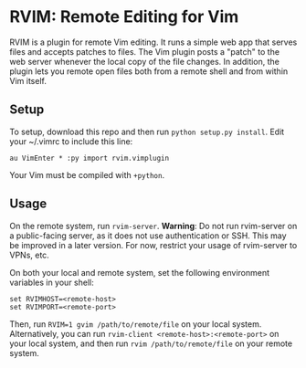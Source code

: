 RVIM: Remote Editing for Vim
============================

RVIM is a plugin for remote Vim editing.  It runs a simple web app that serves
files and accepts patches to files.  The Vim plugin posts a "patch" to the web
server whenever the local copy of the file changes.  In addition, the plugin
lets you remote open files both from a remote shell and from within Vim itself.

Setup
-----

To setup, download this repo and then run `python setup.py install`.  Edit your
~/.vimrc to include this line:

```
au VimEnter * :py import rvim.vimplugin
```

Your Vim must be compiled with `+python`.

Usage
-----

On the remote system, run `rvim-server`.  **Warning**: Do not run rvim-server
on a public-facing server, as it does not use authentication or SSH.  This may
be improved in a later version.  For now, restrict your usage of rvim-server to
VPNs, etc.

On both your local and remote system, set the following environment variables
in your shell:

```
set RVIMHOST=<remote-host>
set RVIMPORT=<remote-port>
```

Then, run `RVIM=1 gvim /path/to/remote/file` on your local system.
Alternatively, you can run `rvim-client <remote-host>:<remote-port>` on your
local system, and then run `rvim /path/to/remote/file` on your remote system. 




